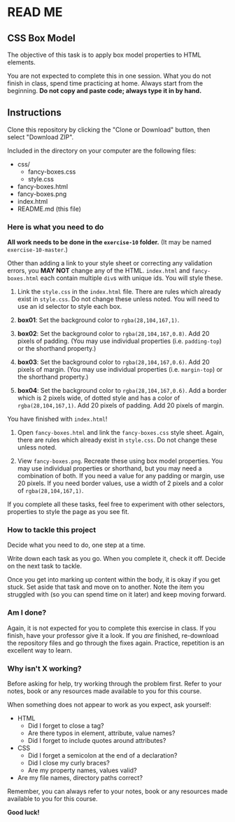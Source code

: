 # READ ME

## CSS Box Model

The objective of this task is to apply box model properties to HTML elements.

You are not expected to complete this in one session. What you do not finish in class, spend time practicing at home. Always start from the beginning. **Do not copy and paste code; always type it in by hand.**

## Instructions

Clone this repository by clicking the "Clone or Download" button, then select "Download ZIP".

Included in the directory on your computer are the following files:

- css/
  - fancy-boxes.css
  - style.css
- fancy-boxes.html
- fancy-boxes.png
- index.html
- README.md (this file)


### Here is what you need to do

**All work needs to be done in the `exercise-10` folder.** (It may be named `exercise-10-master`.)

Other than adding a link to your style sheet or correcting any validation errors, you **MAY NOT** change any of the HTML. `index.html` and `fancy-boxes.html` each contain multiple `div`s with unique ids. You will style these.

1. Link the `style.css` in the `index.html` file. There are rules which already exist in `style.css`. Do not change these unless noted. You will need to use an id selector to style each box.

2. **box01**: Set the background color to `rgba(28,104,167,1)`.

3. **box02**: Set the background color to `rgba(28,104,167,0.8)`. Add 20 pixels of padding. (You may use individual properties (i.e. `padding-top`) or the shorthand property.)

4. **box03**: Set the background color to `rgba(28,104,167,0.6)`. Add 20 pixels of margin. (You may use individual properties (i.e. `margin-top`) or the shorthand property.)

5. **box04**: Set the background color to `rgba(28,104,167,0.6)`. Add a border which is 2 pixels wide, of dotted style and has a color of `rgba(28,104,167,1)`.  Add 20 pixels of padding. Add 20 pixels of margin.

You have finished with `index.html`!

1. Open `fancy-boxes.html` and link the `fancy-boxes.css` style sheet. Again, there are rules which already exist in `style.css`. Do not change these unless noted.

2. View `fancy-boxes.png`. Recreate these using box model properties. You may use individual properties or shorthand, but you may need a combination of both. If you need a value for any padding or margin, use 20 pixels. If you need border values, use a width of 2 pixels and a color of `rgba(28,104,167,1)`.

If you complete all these tasks, feel free to experiment with other selectors, properties to style the page as you see fit.

### How to tackle this project

Decide what you need to do, one step at a time.

Write down each task as you go. When you complete it, check it off. Decide on the next task to tackle.

Once you get into marking up content within the body, it is okay if you get stuck. Set aside that task and move on to another. Note the item you struggled with (so you can spend time on it later) and keep moving forward.

### Am I done?

Again, it is not expected for you to complete this exercise in class.  If you finish, have your professor give it a look.  If you *are* finished, re-download the repository files and go through the fixes again. Practice, repetition is an excellent way to learn.

### Why isn't X working?

Before asking for help, try working through the problem first. Refer to your notes, book or any resources made available to you for this course.

When something does not appear to work as you expect, ask yourself:

  - HTML
    - Did I forget to close a tag?
    - Are there typos in element, attribute, value names?
    - Did I forget to include quotes around attributes?
  - CSS
    - Did I forget a semicolon at the end of a declaration?
    - Did I close my curly braces?
    - Are my property names, values valid?
  - Are my file names, directory paths correct?

Remember, you can always refer to your notes, book or any resources made available to you for this course.

**Good luck!**

